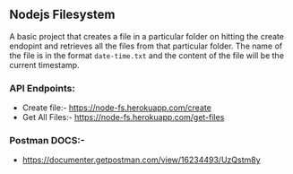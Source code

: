 ## Nodejs Filesystem

A basic project that creates a file in a particular folder on hitting the create endopint and retrieves all the files from that particular folder. The name of the file is in the format `date-time.txt` and the content of the file will be the current timestamp.

### API Endpoints:
- Create file:- https://node-fs.herokuapp.com/create
- Get All Files:- https://node-fs.herokuapp.com/get-files

### Postman DOCS:- 
- https://documenter.getpostman.com/view/16234493/UzQstm8y

